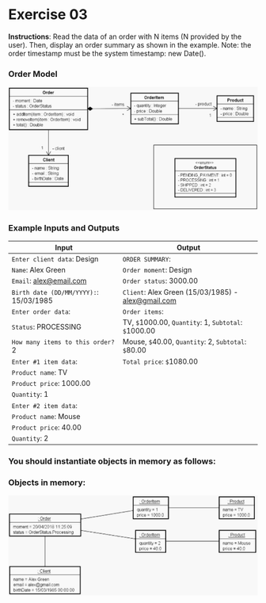 # Exercise 03
**Instructions**: Read the data of an order with N items (N provided by the user). Then, display an order summary as shown in the example. Note: the order timestamp must be the system timestamp: new Date().
### Order Model
![Order Model](https://github.com/souzafcharles/Complete-Java-Object-Oriented-Programming-and-Projects/blob/master/Session_J10_Enumerations_and_Composition/Exercise03/order-model.png)


### Example Inputs and Outputs

| **Input**                              | **Output**                                            |
|----------------------------------------|-------------------------------------------------------|
| `Enter client data`:  Design           | `ORDER SUMMARY`:                                      |
| `Name`: Alex Green                     | `Order moment`: Design                                |
| `Email`: alex@email.com                | `Order status`: 3000.00                               |
| `Birth date (DD/MM/YYYY):`: 15/03/1985 | `Client`: Alex Green (15/03/1985) - alex@gmail.com    |
| `Enter order data`:                    | `Order items`:                                        |
| `Status`: PROCESSING                   | TV, `$`1000.00, `Quantity`: 1, `Subtotal`: `$`1000.00 |
| `How many items to this order?` 2      | Mouse, `$`40.00, `Quantity`: 2, `Subtotal`: `$`80.00  |
| `Enter #1 item data`:                  | `Total price`: `$`1080.00                             |
| `Product name`: TV                     |                                                       |
| `Product price`: 1000.00               |                                                       |
| `Quantity`: 1                          |                                                       |
| `Enter #2 item data`:                  |                                                       |
| `Product name`: Mouse                  |                                                       |
| `Product price`: 40.00                 |                                                       |
| `Quantity`: 2                          |                                                       |


### You should instantiate objects in memory as follows:

### Objects in memory:
![Objects in Memory Order](https://github.com/souzafcharles/Complete-Java-Object-Oriented-Programming-and-Projects/blob/master/Session_J10_Enumerations_and_Composition/Exercise03/objects-in-memory-order.png)




